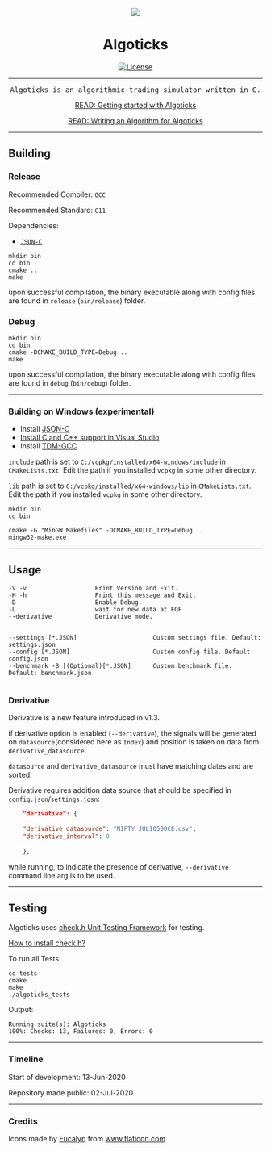 <div align="center">

![](assets/algoticks_logo.png)


# Algoticks

[![License](https://img.shields.io/badge/License-Apache%202.0-blue.svg)](https://opensource.org/licenses/Apache-2.0)

---
<pre>
Algoticks is an algorithmic trading simulator written in C.
</pre>



[READ: Getting started with Algoticks](https://stdin.top/posts/getting-started-with-algoticks/)

[READ: Writing an Algorithm for Algoticks](https://stdin.top/posts/write-algo-for-algoticks/)

</div>

---

## Building

### Release

Recommended Compiler: `GCC`

Recommended Standard: `C11`

Dependencies:
- [`JSON-C`](https://github.com/json-c/json-c)

```
mkdir bin
cd bin
cmake ..
make
```

upon successful compilation, the binary executable along with config files are found in `release` (`bin/release`) folder.

### Debug

```
mkdir bin
cd bin
cmake -DCMAKE_BUILD_TYPE=Debug ..
make
```

upon successful compilation, the binary executable along with config files are found in `debug` (`bin/debug`) folder.

---

### Building on Windows (experimental)

* Install [JSON-C](https://github.com/json-c/json-c#building-on-unix-and-windows-with-vcpkg-)
* [Install C and C++ support in Visual Studio](https://docs.microsoft.com/en-us/cpp/build/vscpp-step-0-installation?view=vs-2019)
* Install [TDM-GCC](https://jmeubank.github.io/tdm-gcc/)

`include` path is set to `C:/vcpkg/installed/x64-windows/include` in `CMakeLists.txt`. Edit the path if you installed `vcpkg` in some other directory.

`lib` path is set to `C:/vcpkg/installed/x64-windows/lib` in `CMakeLists.txt`. Edit the path if you installed `vcpkg` in some other directory.

```
mkdir bin
cd bin

cmake -G "MinGW Makefiles" -DCMAKE_BUILD_TYPE=Debug ..
mingw32-make.exe

```

---

## Usage

```
-V -v                   Print Version and Exit.
-H -h                   Print this message and Exit.
-D                      Enable Debug.
-L                      wait for new data at EOF
--derivative            Derivative mode.


--settings [*.JSON]                     Custom settings file. Default: settings.json
--config [*.JSON]                       Custom config file. Default: config.json
--benchmark -B [(Optional)[*.JSON]      Custom benchmark file. Default: benchmark.json


```

### Derivative

Derivative is a new feature introduced in v1.3.

if derivative option is enabled (`--derivative`), the signals will be generated on `datasource`(considered here as `Index`) and position is taken on data from `derivative_datasource`.

`datasource` and `derivative_datasource` must have matching dates and are sorted.

 Derivative requires addition data source that should be specified in `config.json`/`settings.josn`:

```json
    "derivative": {
    
    "derivative_datasource": "NIFTY_JUL10500CE.csv",
    "derivative_interval": 0
    
    },
```

while running, to indicate the presence of derivative, `--derivative` command line arg is to be used.

---

## Testing

Algoticks uses [check.h Unit Testing Framework](https://libcheck.github.io/check/) for testing.

[How to install check.h?](https://libcheck.github.io/check/web/install.html)

To run all Tests:

```
cd tests
cmake .
make
./algoticks_tests
```

Output:
```
Running suite(s): Algoticks
100%: Checks: 13, Failures: 0, Errors: 0

```


---

### Timeline

Start of development: 13-Jun-2020

Repository made public: 02-Jul-2020

---

### Credits

Icons made by <a href="https://creativemarket.com/eucalyp" title="Eucalyp">Eucalyp</a> from <a href="https://www.flaticon.com/" title="Flaticon"> www.flaticon.com</a>
